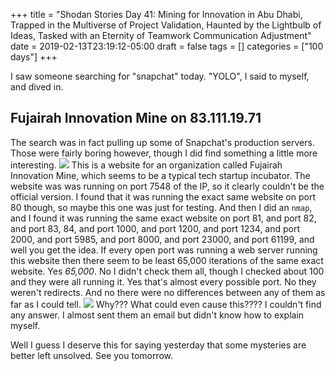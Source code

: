 +++
title = "Shodan Stories Day 41: Mining for Innovation in Abu Dhabi, Trapped in the Multiverse of Project Validation, Haunted by the Lightbulb of Ideas, Tasked with an Eternity of Teamwork Communication Adjustment"
date = 2019-02-13T23:19:12-05:00
draft = false
tags = []
categories = ["100 days"]
+++

I saw someone searching for "snapchat" today. "YOLO", I said to myself, and dived in.

## Fujairah Innovation Mine on 83.111.19.71
The search was in fact pulling up some of Snapchat's production servers. Those were fairly boring however, though I did find something a little more interesting.
![](/images/100Days/Day41/firstlook.png)
This is a website for an organization called Fujairah Innovation Mine, which seems to be a typical tech startup incubator. The website was was running on port 7548 of the IP, so it clearly couldn't be the official version. I found that it was running the exact same website on port 80 though, so maybe this one was just for testing. And then I did an `nmap`, and I found it was running the same exact website on port 81, and port 82, and port 83, 84, and port 1000, and port 1200, and port 1234, and port 2000, and port 5985, and port 8000, and port 23000, and port 61199, and well you get the idea. If every open port was running a web server running this website then there seem to be least 65,000 iterations of the same exact website. Yes _65,000_. No I didn't check them all, though I checked about 100 and they were all running it. Yes that's almost every possible port. No they weren't redirects. And no there were no differences between any of them as far as I could tell.
![](/images/100Days/Day41/mine.png)
Why??? What could even cause this???? I couldn't find any answer. I almost sent them an email but didn't know how to explain myself.

Well I guess I deserve this for saying yesterday that some mysteries are better left unsolved. See you tomorrow.
